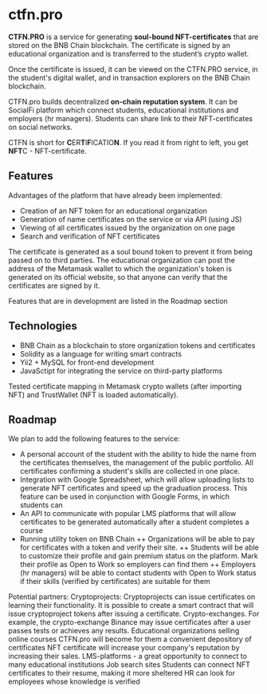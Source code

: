 # ctfn.pro

**CTFN.PRO** is a service for generating **soul-bound NFT-certificates** that are stored on the BNB Chain blockchain. The certificate is signed by an educational organization and is transferred to the student’s crypto wallet.

Once the certificate is issued, it can be viewed on the CTFN.PRO service, in the student's digital wallet, and in transaction explorers on the BNB Chain blockchain.

CTFN.pro builds decentralized **on-chain reputation system**. It can be SocialFi platform which connect students, educational institutions and employers (hr managers). Students can share link to their NFT-certificates on social networks. 

CTFN is short for **C**ER**T**I**F**ICATIO**N**. If you read it from right to left, you get **NFT**C - NFT-certificate.

## Features

Advantages of the platform that have already been implemented:

+ Creation of an NFT token for an educational organization
+ Generation of name certificates on the service or via API (using JS)
+ Viewing of all certificates issued by the organization on one page
+ Search and verification of NFT certificates

The certificate is generated as a soul bound token to prevent it from being passed on to third parties. The educational organization can post the address of the Metamask wallet to which the organization's token is generated on its official website, so that anyone can verify that the certificates are signed by it.

Features that are in development are listed in the Roadmap section

## Technologies
+ BNB Chain as a blockchain to store organization tokens and certificates
+ Solidity as a language for writing smart contracts
+ Yii2 + MySQL for front-end development
+ JavaSctipt for integrating the service on third-party platforms

Tested certificate mapping in Metamask crypto wallets (after importing NFT) and TrustWallet (NFT is loaded automatically).

## Roadmap
We plan to add the following features to the service:
+ A personal account of the student with the ability to hide the name from the certificates themselves, the management of the public portfolio. All certificates confirming a student's skills are collected in one place.
+ Integration with Google Spreadsheet, which will allow uploading lists to generate NFT certificates and speed up the graduation process. This feature can be used in conjunction with Google Forms, in which students can
+ An API to communicate with popular LMS platforms that will allow certificates to be generated automatically after a student completes a course
+ Running utility token on BNB Chain
++ Organizations will be able to pay for certificates with a token and verify their site.
++ Students will be able to customize their profile and gain premium status on the platform. Mark their profile as Open to Work so employers can find them
++ Employers (hr managers) will be able to contact students with Open to Work status if their skills (verified by certificates) are suitable for them

Potential partners:
Cryptoprojects:
Cryptoprojects can issue certificates on learning their functionality. It is possible to create a smart contract that will issue cryptoproject tokens after issuing a certificate.
Crypto-exchanges. For example, the crypto-exchange Binance may issue certificates after a user passes tests or achieves any results. 
Educational organizations selling online courses
CTFN.pro will become for them a convenient depository of certificates
NFT certificate will increase your company's reputation by increasing their sales.
LMS-platforms - a great opportunity to connect to many educational institutions
Job search sites 
Students can connect NFT certificates to their resume, making it more sheltered
HR can look for employees whose knowledge is verified
